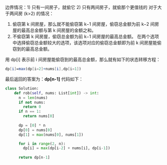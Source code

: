 边界情况：1) 只有一间房子，就偷它  2) 只有两间房子，就偷那个更值钱的
对于大于两间房 (k>2) 的情况：

1. 偷窃第 k 间房屋，那么就不能偷窃第 k−1 间房屋，偷窃总金额为前 k−2 间房屋的最高总金额与第 k 间房屋的金额之和。
2. 不偷窃第 k 间房屋，偷窃总金额为前 k−1 间房屋的最高总金额。
   在两个选项中选择偷窃总金额较大的选项，该选项对应的偷窃总金额即为前 k 间房屋能偷窃到的最高总金额。

用 dp[i] 表示前 i 间房屋能偷窃到的最高总金额，那么就有如下的状态转移方程：


```mathematica
dp[i]=max(dp[i−2]+nums[i],dp[i−1])
```

最后返回的答案为：**dp[n-1]** 代码如下：

```python
class Solution:
    def rob(self, nums: List[int]) -> int:
      n = len(nums)
      if not nums:
        return 0
      if n == 1:
        return nums[0]
    
      dp = [0] * n
      dp[0] = nums[0]
      dp[1] = max(nums[0], nums[1])

      for i in range(2, n):
        dp[i] = max(dp[i-2] + nums[i], dp[i-1])
  
      return dp[n-1]
```
